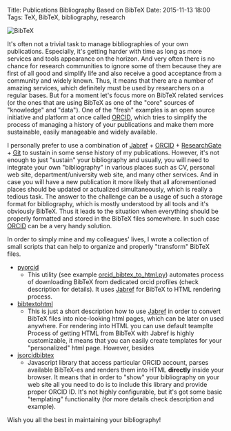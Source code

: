 Title: Publications Bibliography Based on BibTeX
Date: 2015-11-13 18:00
Tags: TeX, BibTeX, bibliography, research

![BibTeX]({static}../images/random/bibtex.png)

It's often not a trivial task to manage bibliographies of your own publications. Especially, it's getting harder with time as long as more services and tools appearance on the horizon. And very often there is no chance for research communities to ignore some of them because they are first of all good and simplify life and also receive a good acceptance from a community and widely known. Thus, it means that there are a number of amazing services, which definitely must be used by researchers on a regular bases. But for a moment let's focus more on BibTeX related services (or the ones that are using BibTeX as one of the "core" sources of "knowledge" and "data"). One of the "fresh" examples is an open source initiative and platform at once called [ORCID](https://orcid.org/), which tries to simplify the process of managing a history of your publications and make them more sustainable, easily manageable and widely available.

I personally prefer to use a combination of [Jabref](http://jabref.sourceforge.net/) + [ORCID](https://orcid.org/) + [ResearchGate](researchgate.net) + [Git](https://bitbucket.org/) to sustain in some sense history of my publications. However, it's not enough to just "sustain" your bibliography and usually, you will need to integrate your own "bibliography" in various places such as CV, personal web site, department/university web site, and many other services. And in case you will have a new publication it more likely that all aforementioned places should be updated or actualized simultaneously, which is really a tedious task. The answer to the challenge can be a usage of such a storage format for bibliography, which is mostly understood by all tools and it's obviously BibTeX. Thus it leads to the situation when everything should be properly formatted and stored in the BibTeX files somewhere. In such case
[ORCID](https://orcid.org/) can be a very handy solution.

In order to simply mine and my colleagues' lives, I wrote a collection of small scripts that can help to organize and properly "transform" BibTeX files.

*  [pyorcid](https://github.com/vdmitriyev/pyorcid)
    + This utility (see example [orcid_bibtex_to_html.py](https://github.com/vdmitriyev/pyorcid/tree/master/examples)) automates process of downloading BibTeX from dedicated orcid profiles (check description for details). It uses [Jabref](http://jabref.sourceforge.net/) for BibTeX to HTML rendering process.
* [bibtextohtml](https://github.com/vdmitriyev/bibtextohtml)
    + This is just a short description how to use [Jabref](http://jabref.sourceforge.net/) in order to convert BibTeX files into nice-looking html pages, which can be later on used anywhere. For rendering into HTML you can use default teamplte  Process of getting HTML from BibTeX with Jabref is highly customizable, it means that you can easily create templates for your "personalized" html page. However, besides
* [jsorcidbibtex](https://github.com/vdmitriyev/jsorcidbibtex)
    + Javascript library that access particular ORCID account, parses available BibTeX-es and renders them into HTML **directly** inside your browser. It means that in order to "show" your bibliography on your web site all you need to do is to include this library and provide proper ORCID ID. It's not highly configurable, but it's got some basic "templating" functionality (for more details check description and example).


Wish you all the best in maintaining your bibliography!
